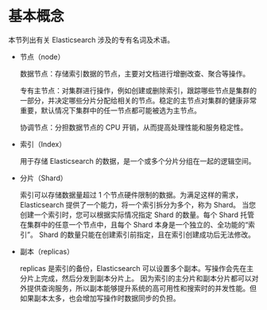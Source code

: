 # 基本概念

本节列出有关 Elasticsearch 涉及的专有名词及术语。

- 节点（node）

    数据节点：存储索引数据的节点，主要对文档进行增删改查、聚合等操作。

    专有主节点：对集群进行操作，例如创建或删除索引，跟踪哪些节点是集群的一部分，并决定哪些分片分配给相关的节点。稳定的主节点对集群的健康非常重要，默认情况下集群中的任一节点都可能被选为主节点。

    协调节点：分担数据节点的 CPU 开销，从而提高处理性能和服务稳定性。

- 索引（Index）

    用于存储 Elasticsearch 的数据，是一个或多个分片分组在一起的逻辑空间。

- 分片（Shard）

    索引可以存储数据量超过 1 个节点硬件限制的数据。为满足这样的需求，Elasticsearch 提供了一个能力，将一个索引拆分为多个，称为 Shard。
    当您创建一个索引时，您可以根据实际情况指定 Shard 的数量。每个 Shard 托管在集群中的任意一个节点中，且每个 Shard 本身是一个独立的、全功能的“索引”。
    Shard 的数量只能在创建索引前指定，且在索引创建成功后无法修改。

- 副本（replicas）

    replicas 是索引的备份，Elasticsearch 可以设置多个副本。写操作会先在主分片上完成，然后分发到副本分片上。
    因为索引的主分片和副本分片都可以对外提供查询服务，所以副本能够提升系统的高可用性和搜索时的并发性能。但如果副本太多，也会增加写操作时数据同步的负担。

